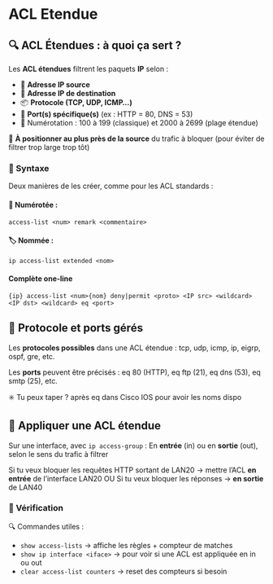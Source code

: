 # ACL Etendue



## **🔍 ACL Étendues : à quoi ça sert ?**

Les **ACL étendues** filtrent les paquets **IP** selon :

- 🧭 **Adresse IP source**
- 🎯 **Adresse IP de destination**
- 📦 **Protocole (TCP, UDP, ICMP…)**
- 🚪 **Port(s) spécifique(s)** (ex : HTTP = 80, DNS = 53)
- 📌 Numérotation : 100 à 199 (classique) et 2000 à 2699 (plage étendue)

📍 **À positionner au plus près de la source** du trafic à bloquer (pour éviter de filtrer trop large trop tôt)



### **🧾 Syntaxe**

Deux manières de les créer, comme pour les ACL standards :


#### **🧱 Numérotée :**

`access-list <num> remark <commentaire>`

#### **🏷️ Nommée :** 

`ip access-list extended <nom>`

#### **Complète one-line**

`{ip} access-list <num>{nom} deny|permit <proto> <IP src> <wildcard> <IP dst> <wildcard> eq <port>`



## **🔧 Protocole et ports gérés**

Les **protocoles possibles** dans une ACL étendue : tcp, udp, icmp, ip, eigrp, ospf, gre, etc.

Les **ports** peuvent être précisés : eq 80 (HTTP), eq ftp (21), eq dns (53), eq smtp (25), etc.  

✳️ Tu peux taper ? après eq dans Cisco IOS pour avoir les noms dispo



## **🚦 Appliquer une ACL étendue**

Sur une interface, avec `ip access-group` : En **entrée** (in) ou en **sortie** (out), selon le sens du trafic à filtrer

Si tu veux bloquer les requêtes HTTP sortant de LAN20 → mettre l’ACL **en entrée** de l’interface LAN20 OU Si tu veux bloquer les réponses → **en sortie** de LAN40



### **🧪 Vérification**

🔍 Commandes utiles :

- `show access-lists` → affiche les règles + compteur de matches
- `show ip interface <iface>` → pour voir si une ACL est appliquée en in ou out
- `clear access-list counters` → reset des compteurs si besoin

